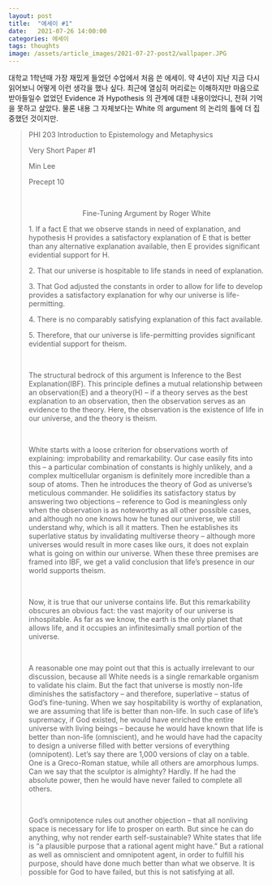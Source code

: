 ```yaml
---
layout: post
title:  "에세이 #1"
date:   2021-07-26 14:00:00
categories: 에세이
tags: thoughts
image: /assets/article_images/2021-07-27-post2/wallpaper.JPG
---
```


대학교 1학년때 가장 재밌게 들었던 수업에서 처음 쓴 에세이. 약 4년이 지난 지금 다시 읽어보니 어떻게 이런 생각을 했나 싶다. 최근에 열심히 머리로는 이해하지만 마음으로 받아들일수 없었던 Evidence 과 Hypothesis 의 관계에 대한 내용이었다니, 전혀 기억을 못하고 살았다. 물론 내용 그 자체보다는 White 의 argument 의 논리의 틀에 더 집중했던 것이지만.   

<blockquote>
<p>PHI 203 Introduction to Epistemology and Metaphysics</p>
  
<p>Very Short Paper #1</p>
  
<p>Min Lee</p>
  
<p>Precept 10</p>
<br>
<p style="text-align:center">Fine-Tuning Argument by Roger White</p>
<p>1.	If a fact E that we observe stands in need of explanation, and hypothesis H provides a satisfactory explanation of E that is better than any alternative explanation available, then E provides significant evidential support for H.</p>
<p>2.	That our universe is hospitable to life stands in need of explanation.</p>
<p>3.	That God adjusted the constants in order to allow for life to develop provides a satisfactory explanation for why our universe is life-permitting.</p>
<p>4.	There is no comparably satisfying explanation of this fact available.</p>
<p>5.	Therefore, that our universe is life-permitting provides significant evidential support for theism.</p>
<br>
<p>The structural bedrock of this argument is Inference to the Best Explanation(IBF). This principle defines a mutual relationship between an observation(E) and a theory(H) – if a theory serves as the best explanation to an observation, then the observation serves as an evidence to the theory. Here, the observation is the existence of life in our universe, and the theory is theism.</p>
<br>
<p>White starts with a loose criterion for observations worth of explaining: improbability and remarkability. Our case easily fits into this – a particular combination of constants is highly unlikely, and a complex multicellular organism is definitely more incredible than a soup of atoms. Then he introduces the theory of God as universe’s meticulous commander. He solidifies its satisfactory status by answering two objections – reference to God is meaningless only when the observation is as noteworthy as all other possible cases, and although no one knows how he tuned our universe, we still understand why, which is all it matters. Then he establishes its superlative status by invalidating multiverse theory – although more universes would result in more cases like ours, it does not explain what is going on within our universe. When these three premises are framed into IBF, we get a valid conclusion that life’s presence in our world supports theism.</p>
<br>
<p>Now, it is true that our universe contains life. But this remarkability obscures an obvious fact: the vast majority of our universe is inhospitable. As far as we know, the earth is the only planet that allows life, and it occupies an infinitesimally small portion of the universe.</p>
<br>
<p>A reasonable one may point out that this is actually irrelevant to our discussion, because all White needs is a single remarkable organism to validate his claim. But the fact that universe is mostly non-life diminishes the satisfactory – and therefore, superlative – status of God’s fine-tuning. When we say hospitability is worthy of explanation, we are assuming that life is better than non-life. In such case of life’s supremacy, if God existed, he would have enriched the entire universe with living beings – because he would have known that life is better than non-life (omniscient), and he would have had the capacity to design a universe filled with better versions of everything (omnipotent). Let’s say there are 1,000 versions of clay on a table. One is a Greco-Roman statue, while all others are amorphous lumps. Can we say that the sculptor is almighty? Hardly. If he had the absolute power, then he would have never failed to complete all others.</p>
<br>
<p>God’s omnipotence rules out another objection – that all nonliving space is necessary for life to prosper on earth. But since he can do anything, why not render earth self-sustainable? White states that life is “a plausible purpose that a rational agent might have.” But a rational as well as omniscient and omnipotent agent, in order to fulfill his purpose, should have done much better than what we observe. It is possible for God to have failed, but this is not satisfying at all.</p>
</blockquote>

